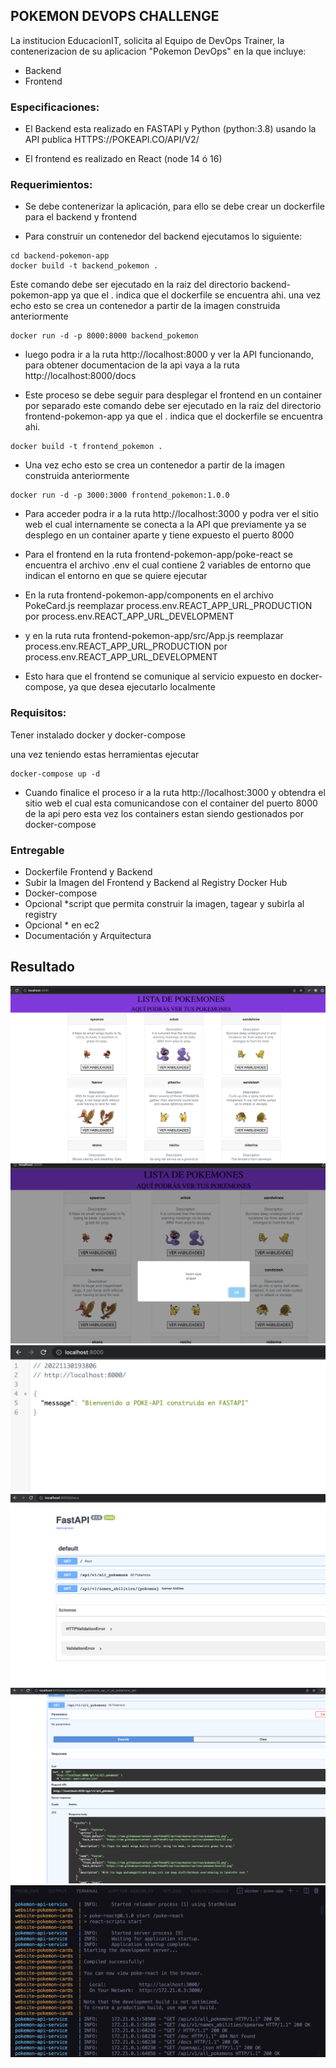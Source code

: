 ## POKEMON DEVOPS CHALLENGE 

La institucion EducacionIT, solicita al Equipo de DevOps Trainer, la contenerizacion de su aplicacion "Pokemon DevOps" en la que incluye:

- Backend
- Frontend

### Especificaciones:

- El Backend esta realizado en FASTAPI y Python (python:3.8) usando la API publica HTTPS://POKEAPI.CO/API/V2/

- El frontend es realizado en React (node 14 ó 16)

### Requerimientos: 

- Se debe contenerizar la aplicación, para ello se debe crear un dockerfile para el backend y frontend

- Para construir un contenedor del backend ejecutamos lo siguiente:

```
cd backend-pokemon-app
docker build -t backend_pokemon .

```

Este comando debe ser ejecutado en la raiz del directorio backend-pokemon-app  ya que el . indica que el dockerfile se encuentra ahi.
una vez echo esto se crea un contenedor a partir de la imagen construida anteriormente

```
docker run -d -p 8000:8000 backend_pokemon
```

- luego podra ir a la ruta http://localhost:8000 y ver la API funcionando, para
obtener documentacion de la api vaya a la ruta http://localhost:8000/docs


- Este proceso se debe seguir para desplegar el frontend en un container por separado este comando debe ser ejecutado en la raiz del directorio frontend-pokemon-app  ya que el . indica que el dockerfile se encuentra ahi.

```
docker build -t frontend_pokemon .
```

- Una vez echo esto se crea un contenedor a partir de la imagen construida anteriormente

```
docker run -d -p 3000:3000 frontend_pokemon:1.0.0
```

- Para acceder podra ir a la ruta http://localhost:3000 y podra ver el sitio web
el cual internamente se conecta a la API que previamente ya se desplego en un container aparte y tiene expuesto el puerto 8000

- Para el frontend en la ruta frontend-pokemon-app/poke-react
se encuentra el archivo .env el cual contiene 2 variables de entorno que indican
el entorno en que se quiere ejecutar 

- En la ruta frontend-pokemon-app/components en el archivo PokeCard.js
reemplazar process.env.REACT_APP_URL_PRODUCTION por process.env.REACT_APP_URL_DEVELOPMENT

- y en la ruta ruta frontend-pokemon-app/src/App.js reemplazar process.env.REACT_APP_URL_PRODUCTION 
por process.env.REACT_APP_URL_DEVELOPMENT

- Esto hara que el frontend se comunique al servicio expuesto en docker-compose, ya que desea ejecutarlo localmente


### Requisitos:

Tener instalado docker y docker-compose

una vez teniendo estas herramientas ejecutar
```
docker-compose up -d
```

- Cuando finalice el proceso ir a la ruta http://localhost:3000 y obtendra el sitio web el cual esta comunicandose con el container del puerto  8000 de la api pero esta vez los containers estan siendo gestionados por docker-compose

### Entregable

- Dockerfile Frontend y Backend
- Subir la Imagen del Frontend y Backend al Registry Docker Hub
- Docker-compose
- Opcional *script que permita construir la imagen, tagear y subirla al registry
- Opcional * en ec2
- Documentación y Arquitectura

## Resultado

![](assets/1.png)
![](assets/2.png)
![](assets/3.png)
![](assets/5.png)
![](assets/6.png)
![](assets/8.png)
